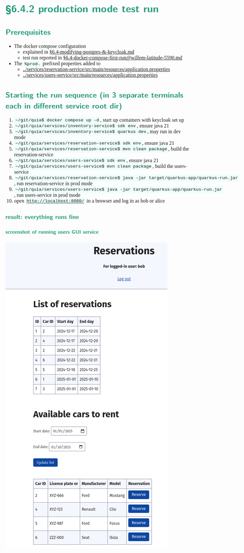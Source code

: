 <style>
body {
  font-family: "Gentium Basic", Cardo , "Linux Libertine o", "Palatino Linotype", Cambria, serif;
  font-size: 100% !important;
  padding-right: 12%;
}
code {
	padding: 0.25em;
	
	white-space: pre;
	font-family: "Tlwg mono", Consolas, "Liberation Mono", Menlo, Courier, monospace;
	
	background-color: #ECFFFA;
	//border: 1px solid #ccc;
	//border-radius: 3px;
}

kbd {
	display: inline-block;
	padding: 3px 5px;
	font-family: "Tlwg mono", Consolas, "Liberation Mono", Menlo, Courier, monospace;
	line-height: 10px;
	color: #555;
	vertical-align: middle;
	background-color: #ECFFFA;
	border: solid 1px #ccc;
	border-bottom-color: #bbb;
	border-radius: 3px;
	box-shadow: inset 0 -1px 0 #bbb;
}

h1,h2,h3,h4,h5 {
  color: #269B7D; 
  font-family: "fira sans", "Latin Modern Sans", Calibri, "Trebuchet MS", sans-serif;
}

</style>

# §6.4.2 production mode test run

## Prerequisites
- The docker compose configuration 
  - explained in [§6.4-modifying-postgres-&-keycloak.md](§6.4-modifying-postgres-&-keycloak.md)
  - test run reported in [§6.4-docker-compose-first-run@willem-latitude-5590.md](§6.4-docker-compose-first-run@willem-latitude-5590.md)
- The `%prod.` prefixed properties added to
  - [../services/reservation-service/src/main/resources/application.properties](../services/reservation-service/src/main/resources/application.properties)
  - [../services/users-service/src/main/resources/application.properties](../services/users-service/src/main/resources/application.properties)

## Starting the run sequence (in 3 separate terminals each in different service root dir)
1. `~/git/quia$ docker compose up -d`, start up containers with keycloak set up
2. `~/git/quia/services/inventory-service$ sdk env`, ensure java 21
3. `~/git/quia/services/inventory-service$ quarkus dev`, may run in dev mode
4. `~/git/quia/services/reservation-service$ sdk env`, ensure java 21
5. `~/git/quia/services/reservation-service$ mvn clean package`, build the reservation-service
6. `~/git/quia/services/users-service$ sdk env`, ensure java 21
7. `~/git/quia/services/users-service$ mvn clean package`, build the users-service
8. `~/git/quia/services/reservation-service$ java -jar target/quarkus-app/quarkus-run.jar`, run reservation-service in 
   prod mode
9. `~/git/quia/services/users-service$ java -jar target/quarkus-app/quarkus-run.jar`, run users-service in prod mode
10. open [`http://localhost:8080/`](http://localhost:8080/) in a browser and log in as bob or alice

### result: everything runs fine

#### screenshot of running users GUI service
![](images/reservations-ui-in-prod-mode.png "Reservations screenshot")
